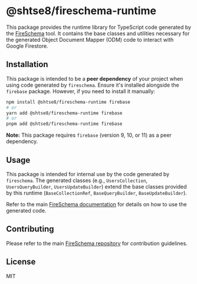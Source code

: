 # @shtse8/fireschema-runtime

This package provides the runtime library for TypeScript code generated by the
[FireSchema](https://github.com/shtse8/FireSchema) tool. It contains the base
classes and utilities necessary for the generated Object Document Mapper (ODM)
code to interact with Google Firestore.

## Installation

This package is intended to be a **peer dependency** of your project when using
code generated by `fireschema`. Ensure it's installed alongside the `firebase`
package. However, if you need to install it manually:

```bash
npm install @shtse8/fireschema-runtime firebase
# or
yarn add @shtse8/fireschema-runtime firebase
# or
pnpm add @shtse8/fireschema-runtime firebase
```

**Note:** This package requires `firebase` (version 9, 10, or 11) as a peer
dependency.

## Usage

This package is intended for internal use by the code generated by `fireschema`.
The generated classes (e.g., `UsersCollection`, `UsersQueryBuilder`,
`UsersUpdateBuilder`) extend the base classes provided by this runtime
(`BaseCollectionRef`, `BaseQueryBuilder`, `BaseUpdateBuilder`).

Refer to the main
[FireSchema documentation](https://github.com/shtse8/FireSchema) for details on
how to use the generated code.

## Contributing

Please refer to the main
[FireSchema repository](https://github.com/shtse8/FireSchema) for contribution
guidelines.

## License

MIT
